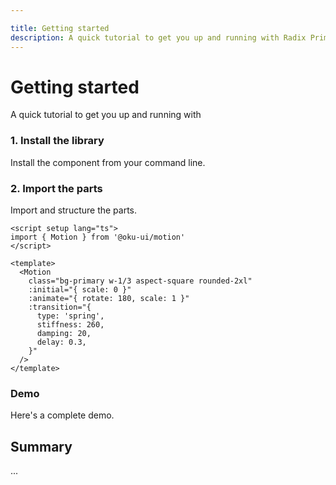 ```yaml
---

title: Getting started
description: A quick tutorial to get you up and running with Radix Primitives.
---
```


<script setup>
import HeroContainer from '../../components/HeroContainer.vue'
import DemoGettingStarted from '../../components/demo/GettingStarted/index.vue'
import HeroCodeGroup from '../../components/HeroCodeGroup.vue'
</script>


# Getting started

<Description>
A quick tutorial to get you up and running with 
</Description>


### 1. Install the library

Install the component from your command line.

<InstallationTabs value="@oku-ui/motion" />

### 2. Import the parts

Import and structure the parts.

```vue twoslash
<script setup lang="ts">
import { Motion } from '@oku-ui/motion'
</script>

<template>
  <Motion
    class="bg-primary w-1/3 aspect-square rounded-2xl"
    :initial="{ scale: 0 }"
    :animate="{ rotate: 180, scale: 1 }"
    :transition="{
      type: 'spring',
      stiffness: 260,
      damping: 20,
      delay: 0.3,
    }"
  />
</template>
```

### Demo

Here's a complete demo.

<HeroContainer>
<DemoGettingStarted />

</HeroContainer>

## Summary

...
